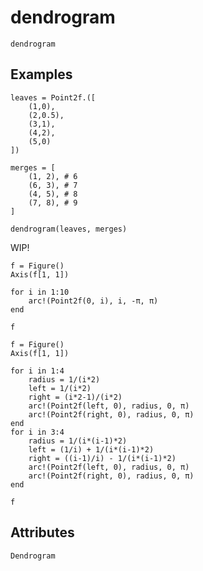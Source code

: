 # dendrogram

```@shortdocs; canonical=false
dendrogram
```

## Examples

```@figure
leaves = Point2f.([
    (1,0),
    (2,0.5),
    (3,1),
    (4,2),
    (5,0)
])

merges = [
    (1, 2), # 6
    (6, 3), # 7
    (4, 5), # 8
    (7, 8), # 9
]

dendrogram(leaves, merges)
```

WIP!

```@figure
f = Figure() 
Axis(f[1, 1])

for i in 1:10
    arc!(Point2f(0, i), i, -π, π)
end

f
```

```@figure
f = Figure()
Axis(f[1, 1])

for i in 1:4
    radius = 1/(i*2)
    left = 1/(i*2)
    right = (i*2-1)/(i*2)
    arc!(Point2f(left, 0), radius, 0, π)
    arc!(Point2f(right, 0), radius, 0, π)
end
for i in 3:4
    radius = 1/(i*(i-1)*2)
    left = (1/i) + 1/(i*(i-1)*2)
    right = ((i-1)/i) - 1/(i*(i-1)*2)
    arc!(Point2f(left, 0), radius, 0, π)
    arc!(Point2f(right, 0), radius, 0, π)
end

f
```

## Attributes

```@attrdocs
Dendrogram
```
